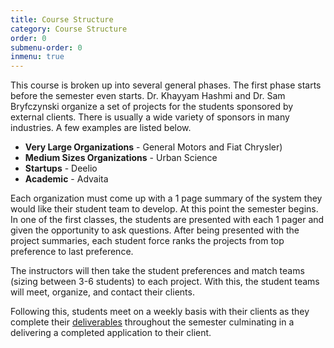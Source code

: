 ```yaml
---
title: Course Structure
category: Course Structure
order: 0
submenu-order: 0
inmenu: true
---
```


This course is broken up into several general phases. The first
phase starts before the semester even starts. Dr. Khayyam Hashmi
and Dr. Sam Bryfczynski organize a set of projects for the students 
sponsored by external clients. There is usually a wide variety
of sponsors in many industries. A few examples are listed below.

+ **Very Large Organizations** - General Motors and Fiat Chrysler)
+ **Medium Sizes Organizations** - Urban Science
+ **Startups** - Deelio
+ **Academic** - Advaita

Each organization must come up with a 1 page summary of the 
system they would like their student team to develop. At this point
the semester begins. In one of the first classes, the students 
are presented with each 1 pager and given the opportunity to ask 
questions. After being presented with the project summaries, each
student force ranks the projects from top preference to last preference.

The instructors will then take the student preferences and 
match teams (sizing between 3-6 students) to each project. With this,
the student teams will meet, organize, and contact their clients.

Following this, students meet on a weekly basis with their clients
as they complete their [deliverables](/course-structure/deliverables/) 
throughout the semester culminating in a delivering a completed
application to their client.